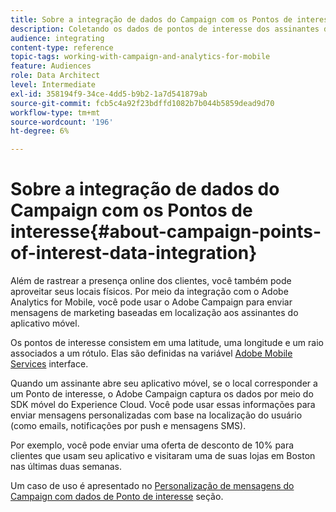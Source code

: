 ```yaml
---
title: Sobre a integração de dados do Campaign com os Pontos de interesse
description: Coletando os dados de pontos de interesse dos assinantes do aplicativo móvel, envie mensagens de marketing baseadas em localização para os assinantes por meio da integração no Adobe Campaign.
audience: integrating
content-type: reference
topic-tags: working-with-campaign-and-analytics-for-mobile
feature: Audiences
role: Data Architect
level: Intermediate
exl-id: 358194f9-34ce-4dd5-b9b2-1a7d541879ab
source-git-commit: fcb5c4a92f23bdffd1082b7b044b5859dead9d70
workflow-type: tm+mt
source-wordcount: '196'
ht-degree: 6%

---
```


# Sobre a integração de dados do Campaign com os Pontos de interesse{#about-campaign-points-of-interest-data-integration}

Além de rastrear a presença online dos clientes, você também pode aproveitar seus locais físicos. Por meio da integração com o Adobe Analytics for Mobile, você pode usar o Adobe Campaign para enviar mensagens de marketing baseadas em localização aos assinantes do aplicativo móvel.

Os pontos de interesse consistem em uma latitude, uma longitude e um raio associados a um rótulo. Elas são definidas na variável [Adobe Mobile Services](https://experienceleague.adobe.com/docs/mobile-services/using/home.html) interface.

Quando um assinante abre seu aplicativo móvel, se o local corresponder a um Ponto de interesse, o Adobe Campaign captura os dados por meio do SDK móvel do Experience Cloud. Você pode usar essas informações para enviar mensagens personalizadas com base na localização do usuário (como emails, notificações por push e mensagens SMS).

Por exemplo, você pode enviar uma oferta de desconto de 10% para clientes que usam seu aplicativo e visitaram uma de suas lojas em Boston nas últimas duas semanas.

Um caso de uso é apresentado no [Personalização de mensagens do Campaign com dados de Ponto de interesse](../../integrating/using/personalizing-campaign-messages-with-point-of-interest-data.md) seção.

